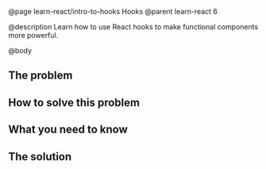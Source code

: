 @page learn-react/intro-to-hooks Hooks
@parent learn-react 6

@description Learn how to use React hooks to make functional components more powerful.

@body

## The problem


## How to solve this problem


## What you need to know


## The solution
